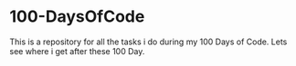 # 100-DaysOfCode
This is a repository for all the tasks i do during my 100 Days of Code. Lets see where i get after these 100 Day.
